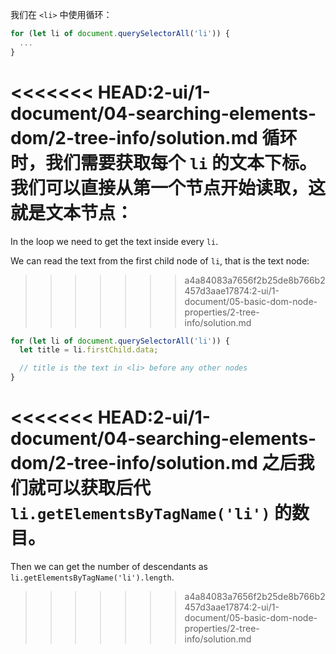 我们在 `<li>` 中使用循环：

```js
for (let li of document.querySelectorAll('li')) {
  ...
}
```

<<<<<<< HEAD:2-ui/1-document/04-searching-elements-dom/2-tree-info/solution.md
循环时，我们需要获取每个 `li` 的文本下标。我们可以直接从第一个节点开始读取，这就是文本节点：
=======
In the loop we need to get the text inside every `li`.

We can read the text from the first child node of `li`, that is the text node:
>>>>>>> a4a84083a7656f2b25de8b766b2457d3aae17874:2-ui/1-document/05-basic-dom-node-properties/2-tree-info/solution.md

```js
for (let li of document.querySelectorAll('li')) {
  let title = li.firstChild.data;

  // title is the text in <li> before any other nodes
}
```

<<<<<<< HEAD:2-ui/1-document/04-searching-elements-dom/2-tree-info/solution.md
之后我们就可以获取后代 `li.getElementsByTagName('li')` 的数目。
=======
Then we can get the number of descendants as `li.getElementsByTagName('li').length`.
>>>>>>> a4a84083a7656f2b25de8b766b2457d3aae17874:2-ui/1-document/05-basic-dom-node-properties/2-tree-info/solution.md
